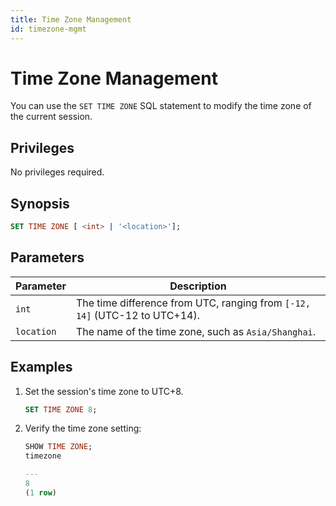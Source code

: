 ```yaml
---
title: Time Zone Management
id: timezone-mgmt
---
```


# Time Zone Management

You can use the `SET TIME ZONE` SQL statement to modify the time zone of the current session.

## Privileges

No privileges required.

## Synopsis

```sql
SET TIME ZONE [ <int> | '<location>'];
```

## Parameters

| Parameter | Description |
| --- | --- |
| `int` | The time difference from UTC, ranging from `[-12, 14]` (UTC-12 to UTC+14).|
| `location` | The name of the time zone, such as `Asia/Shanghai`.|

## Examples

1. Set the session's time zone to UTC+8.

    ```sql
    SET TIME ZONE 8;
    ```

2. Verify the time zone setting:

    ```sql
    SHOW TIME ZONE;
    timezone

    ---
    8
    (1 row)
    ```
